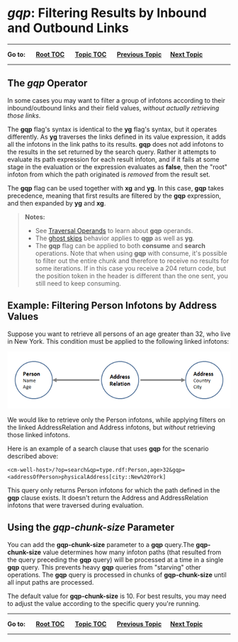 # *gqp*: Filtering Results by Inbound and Outbound Links #

----

**Go to:** &nbsp;&nbsp;&nbsp;&nbsp; [**Root TOC**](CM-Well.RootTOC.TOC.md) &nbsp;&nbsp;&nbsp;&nbsp; [**Topic TOC**](API.Traversal.TOC.md) &nbsp;&nbsp;&nbsp;&nbsp; [**Previous Topic**](API.Traversal.yg.md)&nbsp;&nbsp;&nbsp;&nbsp; [**Next Topic**](API.Traversal.Operands.md)  

----

## The *gqp* Operator ##

In some cases you may want to filter a group of infotons according to their inbound/outbound links and their field values, *without actually retrieving those links*.

The **gqp** flag's syntax is identical to the **yg** flag's syntax, but it operates differently. As **yg** traverses the links defined in its value expression, it adds all the infotons in the link paths to its results. **gqp** does not add infotons to the results in the set returned by the search query. Rather it attempts to evaluate its path expression for each result infoton, and if it fails at some stage in the evaluation or the expression evaluates as **false**, then the "root" infoton from which the path originated is *removed* from the result set.

The **gqp** flag can be used together with **xg** and **yg**. In this case, **gqp** takes precedence, meaning that first results are filtered by the **gqp** expression, and then expanded by **yg** and **xg**.

>**Notes:** 
>* See [Traversal Operands](API.Traversal.Operands.md) to learn about **gqp** operands.
>* The [ghost skips](API.Traversal.yg.md#hdrGhostSkips) behavior applies to **qgp** as well as **yg**.
>* The **gqp** flag can be applied to both **consume** and **search** operations. Note that when using **gqp** with consume, it's possible to filter out the entire chunk and therefore to receive no results for some iterations. If in this case you receive a 204 return code, but the position token in the header is different than the one sent, you still need to keep consuming.


## Example: Filtering Person Infotons by Address Values ##

Suppose you want to retrieve all persons of an age greater than 32, who live in New York. This condition must be applied to the following linked infotons:

<img src="./_Images/gqp-example-relation.png">

We would like to retrieve only the Person infotons, while applying filters on the linked AddressRelation and Address infotons, but *without* retrieving those linked infotons.

 Here is an example of a search clause that uses **gqp** for the scenario described above:

    <cm-well-host>/?op=search&qp=type.rdf:Person,age>32&gqp=<addressOfPerson>physicalAddress[city::New%20York]

This query only returns Person infotons for which the path defined in the **gqp** clause exists. It doesn't return the Address and AddressRelation infotons that were traversed during evaluation.

## Using the *gqp-chunk-size* Parameter ##

You can add the **gqp-chunk-size** parameter to a  **gqp** query.The **gqp-chunk-size** value determines how many infoton paths (that resulted from the query preceding the **gqp** query) will be processed at a time in a single **gqp** query. This prevents heavy **gqp** queries from "starving" other operations. 
The **gqp** query is processed in chunks of **gqp-chunk-size** until all input paths are processed.

The default value for **gqp-chunk-size** is 10. For best results, you may need to adjust the value according to the specific query you're running.


----

**Go to:** &nbsp;&nbsp;&nbsp;&nbsp; [**Root TOC**](CM-Well.RootTOC.TOC.md) &nbsp;&nbsp;&nbsp;&nbsp; [**Topic TOC**](API.Traversal.TOC.md) &nbsp;&nbsp;&nbsp;&nbsp; [**Previous Topic**](API.Traversal.yg.md)&nbsp;&nbsp;&nbsp;&nbsp; [**Next Topic**](API.Traversal.Operands.md)  

----
